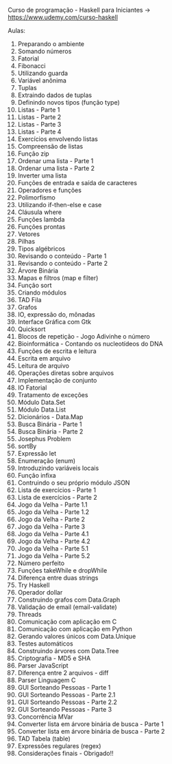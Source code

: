 Curso de programação - Haskell para Iniciantes -> https://www.udemy.com/curso-haskell

Aulas:
1. Preparando o ambiente
2. Somando números
3. Fatorial
4. Fibonacci
5. Utilizando guarda
6. Variável anônima
7. Tuplas
8. Extraindo dados de tuplas
9. Definindo novos tipos (função type)
10. Listas - Parte 1
11. Listas - Parte 2
12. Listas - Parte 3
13. Listas - Parte 4
14. Exercícios envolvendo listas
15. Compreensão de listas
16. Função zip
17. Ordenar uma lista - Parte 1
18. Ordenar uma lista - Parte 2
19. Inverter uma lista
20. Funções de entrada e saída de caracteres
21. Operadores e funções
22. Polimorfismo
23. Utilizando if-then-else e case
24. Cláusula where
25. Funções lambda
26. Funções prontas
27. Vetores
28. Pilhas
29. Tipos algébricos
30. Revisando o conteúdo - Parte 1
31. Revisando o conteúdo - Parte 2
32. Árvore Binária
33. Mapas e filtros (map e filter)
34. Função sort
35. Criando módulos
36. TAD Fila
37. Grafos
38. IO, expressão do, mônadas
39. Interface Gráfica com Gtk
40. Quicksort
41. Blocos de repetição - Jogo Adivinhe o número
42. Bioinformática - Contando os nucleotídeos do DNA
43. Funções de escrita e leitura
44. Escrita em arquivo
45. Leitura de arquivo
46. Operações diretas sobre arquivos
47. Implementação de conjunto
48. IO Fatorial
49. Tratamento de exceções
50. Módulo Data.Set
51. Módulo Data.List
52. Dicionários - Data.Map
53. Busca Binária - Parte 1
54. Busca Binária - Parte 2
55. Josephus Problem
56. sortBy
57. Expressão let
58. Enumeração (enum)
59. Introduzindo variáveis locais
60. Função infixa
61. Contruindo o seu próprio módulo JSON
62. Lista de exercícios - Parte 1
63. Lista de exercícios - Parte 2
64. Jogo da Velha - Parte 1.1
65. Jogo da Velha - Parte 1.2
66. Jogo da Velha - Parte 2
67. Jogo da Velha - Parte 3
68. Jogo da Velha - Parte 4.1
69. Jogo da Velha - Parte 4.2
70. Jogo da Velha - Parte 5.1
71. Jogo da Velha - Parte 5.2
72. Número perfeito
73. Funções takeWhile e dropWhile
74. Diferença entre duas strings
75. Try Haskell
76. Operador dollar
77. Construindo grafos com Data.Graph
78. Validação de email (email-validate)
79. Threads
80. Comunicação com aplicação em C
81. Comunicação com aplicação em Python
82. Gerando valores únicos com Data.Unique
83. Testes automáticos
84. Construindo árvores com Data.Tree
85. Criptografia - MD5 e SHA
86. Parser JavaScript
87. Diferença entre 2 arquivos - diff
88. Parser Linguagem C
89. GUI Sorteando Pessoas - Parte 1
90. GUI Sorteando Pessoas - Parte 2.1
91. GUI Sorteando Pessoas - Parte 2.2
92. GUI Sorteando Pessoas - Parte 3
93. Concorrência MVar
94. Converter lista em árvore binária de busca - Parte 1
95. Converter lista em árvore binária de busca - Parte 2
96. TAD Tabela (table)
97. Expressões regulares (regex)
98. Considerações finais - Obrigado!!